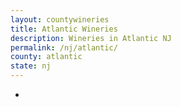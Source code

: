 ```yaml
---
layout: countywineries
title: Atlantic Wineries
description: Wineries in Atlantic NJ
permalink: /nj/atlantic/
county: atlantic
state: nj
---
```

-
